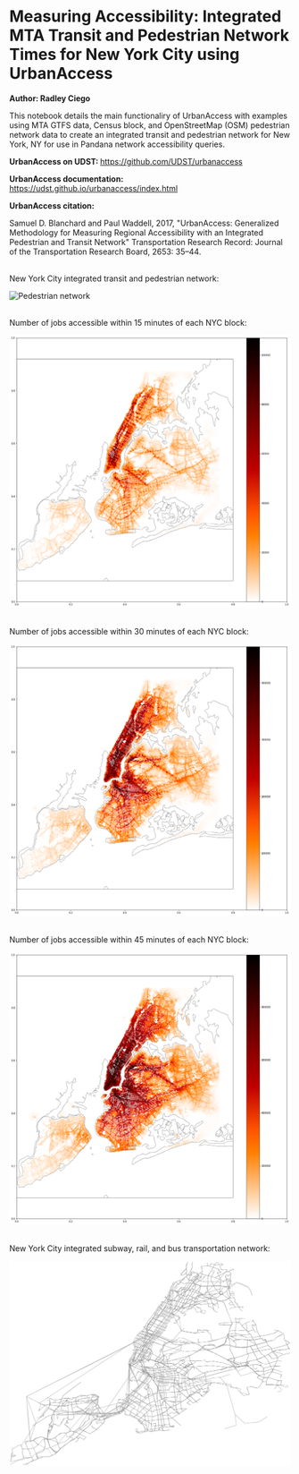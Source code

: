 # Measuring Accessibility: Integrated MTA Transit and Pedestrian Network Times for New York City using UrbanAccess

<b> Author: Radley Ciego </b>

This notebook details the main functionaliry of UrbanAccess with examples using MTA GTFS data, Census block, and OpenStreetMap (OSM) pedestrian network data to create an integrated transit and pedestrian network for New York, NY for use in Pandana network accessibility queries.

<b> UrbanAccess on UDST: </b> https://github.com/UDST/urbanaccess 

<b> UrbanAccess documentation: </b> https://udst.github.io/urbanaccess/index.html

<b> UrbanAccess citation: </b>

Samuel D. Blanchard and Paul Waddell, 2017, "UrbanAccess: Generalized Methodology for Measuring Regional Accessibility with an Integrated Pedestrian and Transit Network" Transportation Research Record: Journal of the Transportation Research Board, 2653: 35–44.

<br> New York City integrated transit and pedestrian network: </br>

![Pedestrian network](/img/network.png)

<br> Number of jobs accessible within 15 minutes of each NYC block: </br>

![15 Minute Network Analysis](/img/15_Min.png)

<br> Number of jobs accessible within 30 minutes of each NYC block: </br>

![30 Minute Network Analysis](/img/30_Min.png)

<br> Number of jobs accessible within 45 minutes of each NYC block: </br>

![45 Minute Network Analysis](/img/45_Min.png)

<br> New York City integrated subway, rail, and bus transportation network: </br>

![Transit Network](/img/transit_network.png)

